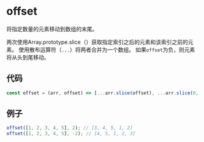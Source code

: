 # offset

将指定数量的元素移动到数组的末尾。

两次使用Array.prototype.slice（）获取指定索引之后的元素和该索引之前的元素。
使用散布运算符（`...`）将两者合并为一个数组。
如果`offset`为负，则元素将从头到尾移动。

## 代码

```js
const offset = (arr, offset) => [...arr.slice(offset), ...arr.slice(0, offset)];
```

## 例子

```js
offset([1, 2, 3, 4, 5], 2); // [3, 4, 5, 1, 2]
offset([1, 2, 3, 4, 5], -2); // [4, 5, 1, 2, 3]
```
